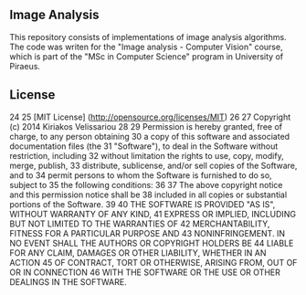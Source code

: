 ## Image Analysis

This repository consists of implementations of image analysis algorithms.
The code was writen for the "Image analysis - Computer Vision" course,
which is part of the "MSc in Computer Science" program in
University of Piraeus.

## License
 24 
 25 [MIT License] (http://opensource.org/licenses/MIT)
 26 
 27 Copyright (c) 2014 Kiriakos Velissariou
 28 
 29 Permission is hereby granted, free of charge, to any person obtaining
 30 a copy of this software and associated documentation files (the
 31 "Software"), to deal in the Software without restriction, including
 32 without limitation the rights to use, copy, modify, merge, publish,
 33 distribute, sublicense, and/or sell copies of the Software, and to
 34 permit persons to whom the Software is furnished to do so, subject to
 35 the following conditions:
 36 
 37 The above copyright notice and this permission notice shall be
 38 included in all copies or substantial portions of the Software.
 39 
 40 THE SOFTWARE IS PROVIDED "AS IS", WITHOUT WARRANTY OF ANY KIND,
 41 EXPRESS OR IMPLIED, INCLUDING BUT NOT LIMITED TO THE WARRANTIES OF
 42 MERCHANTABILITY, FITNESS FOR A PARTICULAR PURPOSE AND
 43 NONINFRINGEMENT. IN NO EVENT SHALL THE AUTHORS OR COPYRIGHT HOLDERS BE
 44 LIABLE FOR ANY CLAIM, DAMAGES OR OTHER LIABILITY, WHETHER IN AN ACTION
 45 OF CONTRACT, TORT OR OTHERWISE, ARISING FROM, OUT OF OR IN CONNECTION
 46 WITH THE SOFTWARE OR THE USE OR OTHER DEALINGS IN THE SOFTWARE.
